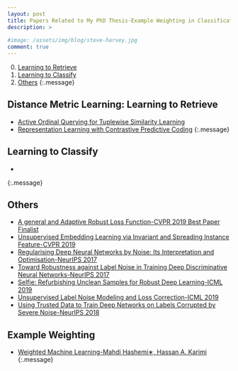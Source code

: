 ```yaml
---
layout: post
title: Papers Related to My PhD Thesis-Example Weighting in Classification and Distance Metric Learning
description: >
  
#image: /assets/img/blog/steve-harvey.jpg
comment: true
---
```



0. [Learning to Retrieve](#distance-metric-learning-learning-to-retrieve)
0. [Learning to Classify ](#learning-to-classify)
0. [Others](#others)
{:.message}

## Distance Metric Learning: Learning to Retrieve 
* [Active Ordinal Querying for Tuplewise Similarity Learning](https://arxiv.org/pdf/1910.04115.pdf) 
* [Representation Learning with
Contrastive Predictive Coding](https://arxiv.org/pdf/1807.03748.pdf)
{:.message}



## Learning to Classify 
* 
{:.message}



## Others 
* [A general and Adaptive Robust Loss Function-CVPR 2019 Best Paper Finalist]()
* [Unsupervised Embedding Learning via Invariant and Spreading Instance Feature-CVPR 2019]()
* [Regularising Deep Neural Networks by Noise: Its Interpretation and Optimisation-NeurIPS 2017]()
* [Toward Robustness against Label Noise in Training Deep Discriminative Neural Networks-NeurIPS 2017]()
* [Selfie: Refurbishing Unclean Samples for Robust Deep Learning-ICML 2019]()
* [Unsupervised Label Noise Modeling and Loss Correction-ICML 2019]()
* [Using Trusted Data to Train Deep Networks on Labels Corrupted by Severe Noise-NeurIPS 2018]()

## Example Weighting
* [Weighted Machine Learning-Mahdi Hashemi∗, Hassan A. Karimi](https://www.researchgate.net/publication/328731166_Weighted_Machine_Learning)
{:.message}


